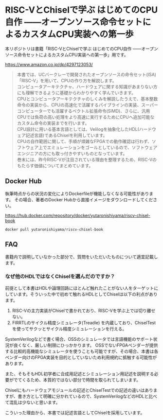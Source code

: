 # RISC-VとChiselで学ぶ はじめてのCPU自作 ――オープンソース命令セットによるカスタムCPU実装への第一歩

本リポジトリは書籍「RISC-VとChiselで学ぶ はじめてのCPU自作 ――オープンソース命令セットによるカスタムCPU実装への第一歩」用です。

https://www.amazon.co.jp/dp/4297123053/

> 本書では、UCバークレーで開発されたオープンソースの命令セット(ISA)「RISC-V」を用いて、CPUの作り方を解説します。  
> コンピュータアーキテクチャ、ハードウェアに関する知識があまりない方にも理解できるように基礎からわかりやすく学んでいきます。  
> CPUとコンピュータアーキテクチャのしくみを解説したうえで、基本整数命令の実装から、CPUの高速化で活躍するパイプラインの実装、スーパーコンピューターでも活躍するベクトル拡張命令(SIMD)、さらに、汎用CPUでは負荷の高い処理をより高速に実行するためにCPUへ追加可能なカスタム命令の実装までを行います。  
> CPU設計に用いる基本言語としては、Velilogを抽象化したHDL(ハードウェア記述言語)であるChiselを利用しています。  
> CPUの自作範囲に関して、手順が煩雑なFPGAでの動作確認は行わず、ソフトウェア上でエミュレーションをゴールとしているので、ソフトウェアエンジニアの方にも取っ付きやすいものとなっています。  
> 巻末には、昨今RISC-Vが注目されている理由を整理するため、RISC-Vのもたらす価値についてまとめています。

## Docker Hub

執筆時点からの状況の変化によりDockerfileが機能しなくなる可能性があります。
その場合、著者のDocker Hubから直接イメージをダウンロードしてください。

https://hub.docker.com/repository/docker/yutaronishiyama/riscv-chisel-book

```
docker pull yutaronishiyama/riscv-chisel-book
```

## FAQ

書籍内で説明していなかった部分で、質問をいただいたものについて適宜記載します。

### なぜ他のHDLではなくChiselを選んだのですか？

前提として本書はHDLや論理回路にほとんど触れたことがない人をターゲットにしています。そういった中で初めて触れるHDLとしてChiselは以下の利点があります。

1. RISC-Vの主力実装がChiselで書かれており、RISC-Vを学ぶ上では切り離せない。
2. FIRRTLのサイクル精度シミュレータ(Treadle) を内蔵しており、ChiselTestを使ってサクッとサイクル精度シミュレーションを行える。

SystemVerilogなどで書く場合、OSSのシミュレータでは言語機能のサポート状況が良くなく、厳しい制限にひっかかります。
OSSでないFPGAベンダーが提供する比較的高機能なシミュレータを使うことも可能ですが、その場合、本書は各ベンダー向けのFPGA実装を目的としていないため利用規約に抵触する可能性があります。

また、そもそもHDL初学者に合成用記述とシミュレーション用記述を説明する必要がでてくるため、本質的ではない部分で時間を取られてしまいます。

Chiselにもハードウェアモジュールの記述とChiselTestでの記述の違いはありますが、書き方として明確に分かれているので、SystemVerilogなどのHDLと比べて混乱は少ないと思います。

こういった理由から、本書では記述言語としてChiselを採用しています。
